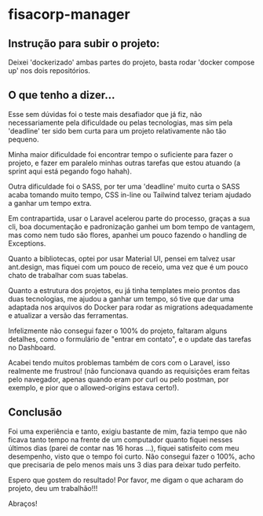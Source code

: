 # fisacorp-manager

## Instrução para subir o projeto:

Deixei 'dockerizado' ambas partes do projeto, basta rodar 'docker compose up' nos dois repositórios.

## O que tenho a dizer...

Esse sem dúvidas foi o teste mais desafiador que já fiz, não necessariamente pela dificuldade ou pelas tecnologias, mas sim pela 'deadline' ter sido bem curta para um projeto relativamente não tão pequeno.

Minha maior dificuldade foi encontrar tempo o suficiente para fazer o projeto, e fazer em paralelo minhas outras tarefas que estou atuando (a sprint aqui está pegando fogo hahah).

Outra dificuldade foi o SASS, por ter uma 'deadline' muito curta o SASS acaba tomando muito tempo, CSS in-line ou Tailwind talvez teriam ajudado a ganhar um tempo extra.

Em contrapartida, usar o Laravel acelerou parte do processo, graças a sua cli, boa documentação e padronização ganhei um bom tempo de vantagem, mas como nem tudo são flores, apanhei um pouco fazendo o handling de Exceptions.

Quanto a bibliotecas, optei por usar Material UI, pensei em talvez usar ant.design, mas fiquei com um pouco de receio, uma vez que é um pouco chato de trabalhar com suas tabelas.

Quanto a estrutura dos projetos, eu já tinha templates meio prontos das duas tecnologias, me ajudou a ganhar um tempo, só tive que dar uma adaptada nos arquivos do Docker para rodar as migrations adequadamente e atualizar a versão das ferramentas.

Infelizmente não consegui fazer o 100% do projeto, faltaram alguns detalhes, como o formulário de "entrar em contato", e o update das tarefas no Dashboard.

Acabei tendo muitos problemas também de cors com o Laravel, isso realmente me frustrou! (não funcionava quando as requisições eram feitas pelo navegador, apenas quando eram por curl ou pelo postman, por exemplo, e pior que o allowed-origins estava certo!).

## Conclusão

Foi uma experiência e tanto, exigiu bastante de mim, fazia tempo que não ficava tanto tempo na frente de um computador quanto fiquei nesses últimos dias (parei de contar nas 16 horas ...), fiquei satisfeito com meu desempenho, visto que o tempo foi curto. Não consegui fazer o 100%, acho que precisaria de pelo menos mais uns 3 dias para deixar tudo perfeito.

Espero que gostem do resultado! Por favor, me digam o que acharam do projeto, deu um trabalhão!!!

Abraços!
